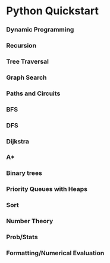 # Python Quickstart

### Dynamic Programming

### Recursion

### Tree Traversal

### Graph Search 

### Paths and Circuits

### BFS

### DFS

### Dijkstra

### A*

### Binary trees

### Priority Queues with Heaps

### Sort

### Number Theory

### Prob/Stats

### Formatting/Numerical Evaluation
